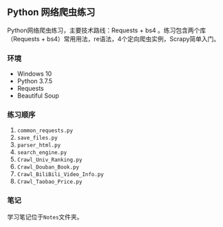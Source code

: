 ## Python 网络爬虫练习

Python网络爬虫练习，主要技术路线：Requests + bs4 。练习包含两个库（Requests + bs4）常用用法，re语法，4个定向爬虫实例，Scrapy简单入门。

### 环境

* Windows 10
* Python 3.7.5
* Requests
* Beautiful Soup

### 练习顺序

1. `common_requests.py`
2. `save_files.py`
3. `parser_html.py`
4. `search_engine.py`
5. `Crawl_Univ_Ranking.py`
6. `Crawl_Douban_Book.py`
7. `Crawl_BiliBili_Video_Info.py`
8. `Crawl_Taobao_Price.py`

### 笔记

学习笔记位于`Notes`文件夹。


